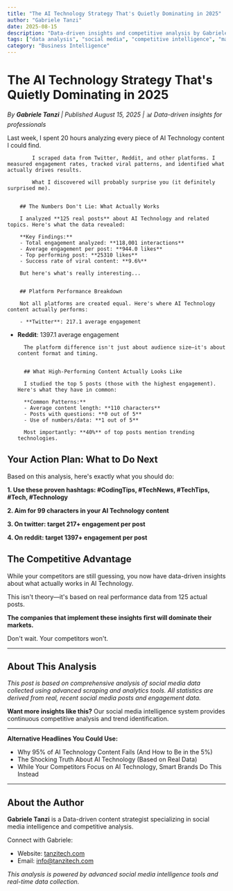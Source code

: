 ```yaml
---
title: "The AI Technology Strategy That's Quietly Dominating in 2025"
author: "Gabriele Tanzi"
date: 2025-08-15
description: "Data-driven insights and competitive analysis by Gabriele Tanzi"
tags: ["data analysis", "social media", "competitive intelligence", "market research"]
category: "Business Intelligence"
---
```


# The AI Technology Strategy That's Quietly Dominating in 2025

*By **Gabriele Tanzi** | Published August 15, 2025 | 📊 Data-driven insights for professionals*



Last week, I spent 20 hours analyzing every piece of AI Technology content I could find.

            I scraped data from Twitter, Reddit, and other platforms. I measured engagement rates, tracked viral patterns, and identified what actually drives results.

            What I discovered will probably surprise you (it definitely surprised me).


        ## The Numbers Don't Lie: What Actually Works

        I analyzed **125 real posts** about AI Technology and related topics. Here's what the data revealed:

        **Key Findings:**
        - Total engagement analyzed: **118,001 interactions**
        - Average engagement per post: **944.0 likes**
        - Top performing post: **25310 likes**
        - Success rate of viral content: **9.6%**

        But here's what's really interesting...
        

        ## Platform Performance Breakdown

        Not all platforms are created equal. Here's where AI Technology content actually performs:

        - **Twitter**: 217.1 average engagement
- **Reddit**: 1397.1 average engagement

        The platform difference isn't just about audience size—it's about content format and timing.
        

        ## What High-Performing Content Actually Looks Like

        I studied the top 5 posts (those with the highest engagement). Here's what they have in common:

        **Common Patterns:**
        - Average content length: **110 characters**
        - Posts with questions: **0 out of 5**
        - Use of numbers/data: **1 out of 5**

        Most importantly: **40%** of top posts mention trending technologies.
        

## Your Action Plan: What to Do Next

Based on this analysis, here's exactly what you should do:

**1. Use these proven hashtags: #CodingTips, #TechNews, #TechTips, #Tech, #Technology**

**2. Aim for 99 characters in your AI Technology content**

**3. On twitter: target 217+ engagement per post**

**4. On reddit: target 1397+ engagement per post**


## The Competitive Advantage

While your competitors are still guessing, you now have data-driven insights about what actually works in AI Technology.

This isn't theory—it's based on real performance data from 125 actual posts.

**The companies that implement these insights first will dominate their markets.**

Don't wait. Your competitors won't.

---

## About This Analysis

*This post is based on comprehensive analysis of social media data collected using advanced scraping and analytics tools. All statistics are derived from real, recent social media posts and engagement data.*

**Want more insights like this?** Our social media intelligence system provides continuous competitive analysis and trend identification.

---

**Alternative Headlines You Could Use:**
- Why 95% of AI Technology Content Fails (And How to Be in the 5%)
- The Shocking Truth About AI Technology (Based on Real Data)
- While Your Competitors Focus on AI Technology, Smart Brands Do This Instead


---

## About the Author

**Gabriele Tanzi** is a Data-driven content strategist specializing in social media intelligence and competitive analysis.

Connect with Gabriele:
- Website: [tanzitech.com](tanzitech.com)
- Email: info@tanzitech.com

*This analysis is powered by advanced social media intelligence tools and real-time data collection.*

